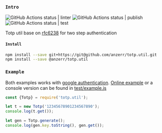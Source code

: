 
### `Intro`
![GitHub Actions status | linter](https://github.com/anzerr/totp.util/workflows/linter/badge.svg)
![GitHub Actions status | publish](https://github.com/anzerr/totp.util/workflows/publish/badge.svg)
![GitHub Actions status | test](https://github.com/anzerr/totp.util/workflows/test/badge.svg)

Totp util base on [rfc6238](https://tools.ietf.org/html/rfc6238) for two step authentication

#### `Install`
``` bash
npm install --save git+https://git@github.com/anzerr/totp.util.git
npm install --save @anzerr/totp.util
```

### `Example`
Both examples works with [google authentication](https://play.google.com/store/apps/details?id=com.google.android.apps.authenticator2). [Online example](https://anzerr.github.io/totp.util/) or a console version can be found in [test/example.js](https://github.com/anzerr/totp.util/blob/master/test/example.js)
``` javascript
const {Totp} = require('totp.util');

let t = new Totp('12345678901234567890');
console.log(t.get());

let gen = Totp.generate();
console.log(gen.key.toString(), gen.get());
```
